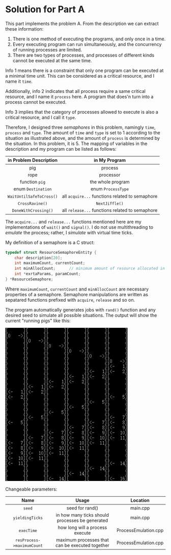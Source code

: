# Solution for Part A
This part implements the problem A. From the description we can extract these information:

1. There is one method of executing the programs, and only once in a time.
2. Every executing program can run simultaneously, and the concurrency of running processes are limited.
3. There are two types of processes, and processes of different kinds cannot be executed at the same time.

Info 1 means there is a constraint that only one program can be executed at a minimal time unit. This can be considered as a critical resource, and I name it `time`.

Additionally, info 2 indicates that all process require a same critical resource, and I name it `process` here. A program that does'n turn into a process cannot be executed.

Info 3 implies that the category of processes allowed to execute is also a critical resource, and I call it `type`.

Therefore, I designed three *semaphores* in this problem, namingly `time`, `process` and `type`. The amount of `time` and `type` is set to 1 according to the situation as illustrated above, and the amount of `process` is determined by the situation. In this problem, it is 5. The mapping of variables in the description and my program can be listed as follows:

|in Problem Description|in My Program|
|:--------------------:|:-----------:|
|pig|process|
|rope|processor|
|function `pig`|the whole program|
|enum `Destination`|enum `ProcessType`|
|`WaitUntilSafeToCross()`|all `acquire...` functions related to semaphore|
|`CrossRavine()`|`NextJiffle()`|
|`DoneWithCrossing()`|all `release...` functions related to semaphore|

The `acquire...` and `release...` functions mentioned here are my implementations of `wait()` and `signal()`. I do not use multithreading to *emulate* the process; rather, I *simulate* with virtual time ticks.

My definition of a semaphore is a C struct:

```C
typedef struct ResourceSemaphoreEntity {
	char description[20];
	int maximumCount, currentCount;
	int minAllocCount;		// minimum amount of resource allocated in one action
	int *exrtaParams, paramCount;
} *ResourceSemaphore;
```

Where `maximumCount`, `currentCount` and `minAllocCount` are necessary properties of a semaphore. Semaphore manipulations are written as sepatared functions prefixed with `acquire`, `release` and so on.

The program automatically generates jobs with `rand()` function and any desired seed to simulate all possible situations. The output will show the current "running pigs" like this:

![](example-output.png)

Changeable parameters:

|Name|Usage|Location|
|:--:|:---:|:------:|
|`seed`|seed for rand()|main.cpp|
|`yieldingTicks`|in how many ticks should processes be generated|main.cpp|
|`execTime`|how long will a process execute|ProcessEmulation.cpp|
|`resProcess->maximumCount`|maximum processes that can be executed together|ProcessEmulation.cpp|

